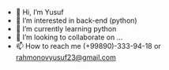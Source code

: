 - 👋 Hi, I’m Yusuf
- 👀 I’m interested in back-end (python)
- 🌱 I’m currently learning python
- 💞️ I’m looking to collaborate on ...
- 📫 How to reach me (+99890)-333-94-18 or rahmonovyusuf23@gmail.com

<!---
yusufraxmanov/yusufraxmanov is a ✨ special ✨ repository because its `README.md` (this file) appears on your GitHub profile.
You can click the Preview link to take a look at your changes.
--->

